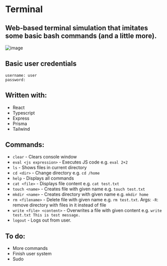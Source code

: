 # Terminal

## Web-based terminal simulation that imitates some basic bash commands (and a little more).

![image](https://cdn.discordapp.com/attachments/747723783544242299/1086613016310722620/Opera_Zrzut_ekranu_2023-03-18_123149_localhost.png)

## Basic user credentials

```
username: user
password:
```

## Written with:

- React
- Typescript
- Express
- Prisma
- Tailwind

## Commands:

- `clear` - Clears console window <br>
- `eval <js expression>` - Executes JS code e.g. `eval 2+2`
- `ls` - Shows files in current directory
- `cd <dir>` - Change directory e.g. `cd /home`
- `help` - Displays all commands
- `cat <file>` - Displays file content e.g. `cat test.txt`
- `touch <name>` - Creates file with given name e.g. `touch test.txt`
- `mkdir <name>` - Creates directory with given name e.g. `mkdir home`
- `rm <filename>` - Delete file with given name e.g. `rm test.txt`. Args: `-R`: remove directory with files in it instead of file
- `write <file> <content>` - Overwrites a file with given content e.g. `write test.txt This is test message.`
- `logout` - Logs out from user.

## To do:

- More commands
- Finish user system
- Sudo
